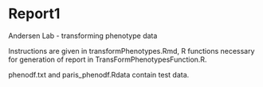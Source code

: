 Report1
=======

Andersen Lab - transforming phenotype data

Instructions are given in transformPhenotypes.Rmd, 
R functions necessary for generation of report in TransFormPhenotypesFunction.R.

phenodf.txt and paris_phenodf.Rdata contain test data.
